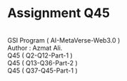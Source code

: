 # Assignment Q45
<br>
GSI Program ( AI-MetaVerse-Web3.0 )
<br>
Author : Azmat Ali.
<br>
Q45 ( Q2-Q12-Part-1 )
<br>
Q45 ( Q13-Q36-Part-2 )
<br>
Q45 ( Q37-Q45-Part-1 )
